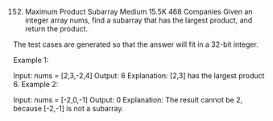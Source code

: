 ﻿152. Maximum Product Subarray
     Medium
     15.5K
     468
     Companies
     Given an integer array nums, find a
     subarray
     that has the largest product, and return the product.

The test cases are generated so that the answer will fit in a 32-bit integer.



Example 1:

Input: nums = [2,3,-2,4]
Output: 6
Explanation: [2,3] has the largest product 6.
Example 2:

Input: nums = [-2,0,-1]
Output: 0
Explanation: The result cannot be 2, because [-2,-1] is not a subarray.
 